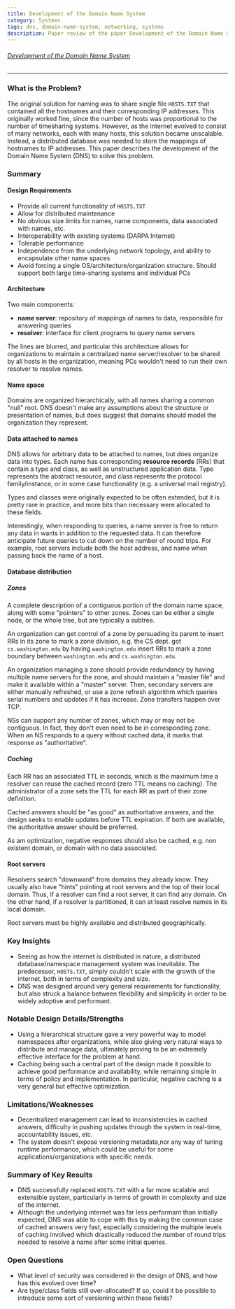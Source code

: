 ```yaml
---
title: Development of the Domain Name System
category: Systems
tags: dns, domain-name-system, networking, systems
description: Paper review of the paper Development of the Domain Name System
---
```


###### [Development of the Domain Name System](https://courses.cs.washington.edu/courses/cse551/09sp/papers/dns.pdf)

---

### What is the Problem?

The original solution for naming was to share single file `HOSTS.TXT` that contained all the hostnames and their corresponding IP addresses. This originally worked fine, since the number of hosts was proportional to the number of timesharing systems. However, as the internet evolved to consist of many networks, each with many hosts, this solution became unscalable. Instead, a distributed database was needed to store the mappings of hostnames to IP addresses. This paper describes the development of the Domain Name System (DNS) to solve this problem.

### Summary

#### Design Requirements

- Provide all current functionality of `HOSTS.TXT`
- Allow for distributed maintenance
- No obvious size limits for names, name components, data associated with names, etc.
- Interoperability with existing systems (DARPA Internet)
- Tolerable performance
- Independence from the underlying network topology, and ability to encapsulate other name spaces
- Avoid forcing a single OS/architecture/organization structure. Should support both large time-sharing systems and individual PCs

#### Architecture

Two main components:
- **name server**: repository of mappings of names to data, responsible for answering queries
- **resolver**: interface for client programs to query name servers

The lines are blurred, and particular this architecture allows for organizations to maintain a centralized name server/resolver to be shared by all hosts in the organization, meaning PCs wouldn't need to run their own resolver to resolve names.

#### Name space

Domains are organized hierarchically, with all names sharing a common "null" root. DNS doesn't make any assumptions about the structure or presentation of names, but does suggest that domains should model the organization they represent.

#### Data attached to names

DNS allows for arbitrary data to be attached to names, but does organize data into types. Each name has corresponding **resource records** (RRs) that contain a type and class, as well as unstructured application data. Type represents the abstract resource, and class represents the protocol family/instance, or in some case functionality (e.g. a universal mail registry).

Types and classes were originally expected to be often extended, but it is pretty rare in practice, and more bits than necessary were allocated to these fields.

Interestingly, when responding to queries, a name server is free to return any data in wants in addition to the requested data. It can therefore anticipate future queries to cut down on the number of round trips. For example, root servers include both the host address, and name when passing back the name of a host.

#### Database distribution

##### Zones

A complete description of a contiguous portion of the domain name space, along with some "pointers" to other zones. Zones can be either a single node, or the whole tree, but are typically a subtree.

An organization can get control of a zone by persuading its parent to insert RRs in its zone to mark a zone division, e.g. the CS dept. got `cs.washington.edu` by having `washington.edu` insert RRs to mark a zone boundary between `washington.edu` and `cs.washington.edu`.

An organization managing a zone should provide redundancy by having multiple name servers for the zone, and should maintain a "master file" and make it available within a "master" server. Then, secondary servers are either manually refreshed, or use a zone refresh algorithm which queries serial numbers and updates if it has increase. Zone transfers happen over TCP.

NSs can support any number of zones, which may or may not be contiguous. In fact, they don't even need to be in corresponding zone. When an NS responds to a query without cached data, it marks that response as "authoritative".

##### Caching

Each RR has an associated TTL in seconds, which is the maximum time a resolver can reuse the cached record (zero TTL means no caching). The administrator of a zone sets the TTL for each RR as part of their zone definition.

Cached answers should be "as good" as authoritative answers, and the design seeks to enable updates before TTL expiration. If both are available, the authoritative answer should be preferred.

As am optimization, negative responses should also be cached, e.g. non existent domain, or domain with no data associated.

#### Root servers

Resolvers search "downward" from domains they already know. They usually also have "hints" pointing at root servers and the top of their local domain. Thus, if a resolver can find a root server, it can find any domain. On the other hand, if a resolver is partitioned, it can at least resolve names in its local domain.

Root servers must be highly available and distributed geographically.

### Key Insights

- Seeing as how the internet is distributed in nature, a distributed database/namespace management system was inevitable. The predecessor, `HOSTS.TXT`, simply couldn't scale with the growth of the internet, both in terms of complexity and size.
- DNS was designed around very general requirements for functionality, but also struck a balance between flexibility and simplicity in order to be widely adoptive and performant.

### Notable Design Details/Strengths

- Using a hierarchical structure gave a very powerful way to model namespaces after organizations, while also giving very natural ways to distribute and manage data, ultimately proving to be an extremely effective interface for the problem at hand.
- Caching being such a central part of the design made it possible to achieve good performance and availability, while remaining simple in terms of policy and implementation. In particular, negative caching is a very general but effective optimization.

### Limitations/Weaknesses

- Decentralized management can lead to inconsistencies in cached answers, difficulty in pushing updates through the system in real-time, accountability issues, etc.
- The system doesn't expose versioning metadata,nor any way of tuning runtime performance, which could be useful for some applications/organizations with specific needs.

### Summary of Key Results

- DNS successfully replaced `HOSTS.TXT` with a far more scalable and extensible system, particularly in terms of growth in complexity and size of the internet.
- Although the underlying internet was far less performant than initially expected, DNS was able to cope with this by making the common case of cached answers very fast, especially considering the multiple levels of caching involved which drastically reduced the number of round trips needed to resolve a name after some initial queries.

### Open Questions

- What level of security was considered in the design of DNS, and how has this evolved over time?
- Are type/class fields still over-allocated? If so, could it be possible to introduce some sort of versioning within these fields?
